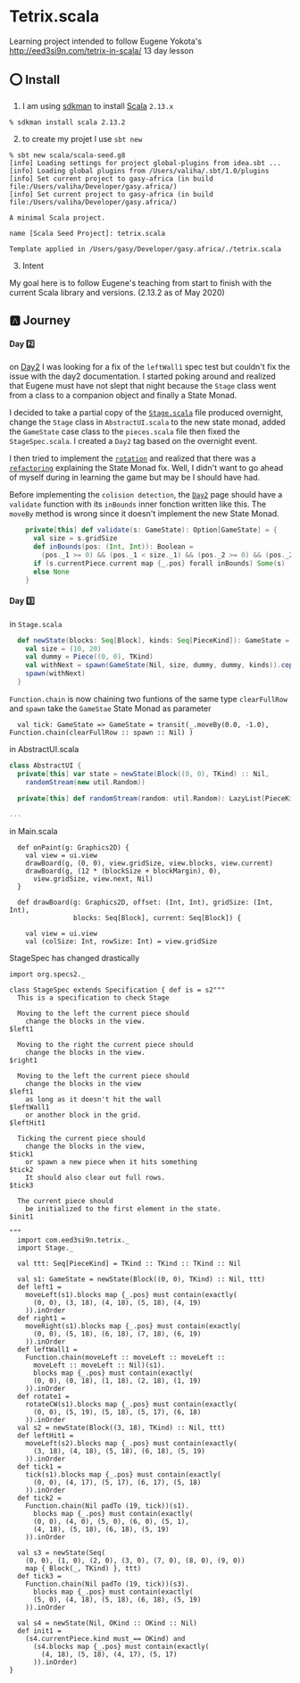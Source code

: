 # Tetrix.scala

Learning project intended to follow Eugene Yokota's http://eed3si9n.com/tetrix-in-scala/ 13 day lesson

## :o: Install

1. I am using [sdkman](https://sdkman.io/) to install [Scala](https://www.scala-lang.org/) `2.13.x` 

```
% sdkman install scala 2.13.2
```

2. to create my projet I use `sbt new`

```
% sbt new scala/scala-seed.g8
[info] Loading settings for project global-plugins from idea.sbt ...
[info] Loading global plugins from /Users/valiha/.sbt/1.0/plugins
[info] Set current project to gasy-africa (in build file:/Users/valiha/Developer/gasy.africa/)
[info] Set current project to gasy-africa (in build file:/Users/valiha/Developer/gasy.africa/)

A minimal Scala project. 

name [Scala Seed Project]: tetrix.scala

Template applied in /Users/gasy/Developer/gasy.africa/./tetrix.scala
```

3. Intent

My goal here is to follow Eugene's teaching from start to finish with the current Scala library and versions. (2.13.2 as of May 2020)


## :a: Journey

#### Day :two:

on [Day2](http://eed3si9n.com/tetrix-in-scala/day2.html) I was looking for a fix of the `leftWall1` spec test but couldn't fix the issue with the day2 documentation. I started poking around and realized that Eugene must have not slept that night because the `Stage` class went from a class to a companion object and finally a State Monad.

I decided to take a partial copy of the [`Stage.scala`](https://github.com/eed3si9n/tetrix.scala/blob/day2/library/src/main/scala/main/com/tetrix/Stage.scala) file produced overnight, change the `Stage` class in `AbstractUI.scala` to the new state monad, added the `GameState` case class to the `pieces.scala` file then fixed the `StageSpec.scala`. I created a `Day2` tag based on the overnight event.

I then tried to implement the [`rotation`](http://eed3si9n.com/tetrix-in-scala/rotation.html) and realized that there was a [`refactoring`](http://eed3si9n.com/tetrix-in-scala/refactoring.html) explaining the State Monad fix. Well, I didn't want to go ahead of myself during in learning the game but may be I should have had.

Before implementing the `colision detection`, the [`Day2`](http://eed3si9n.com/tetrix-in-scala/day2.html) page should have a `validate` function with its `inBounds` inner fonction written like this. The `moveBy` method is wrong since it doesn't implement the new State Monad.

```scala
    private[this] def validate(s: GameState): Option[GameState] = {
      val size = s.gridSize
      def inBounds(pos: (Int, Int)): Boolean =
        (pos._1 >= 0) && (pos._1 < size._1) && (pos._2 >= 0) && (pos._2 < size._2)
      if (s.currentPiece.current map {_.pos} forall inBounds) Some(s)
      else None
    }
```

#### Day :three: 

in `Stage.scala`


```scala
  def newState(blocks: Seq[Block], kinds: Seq[PieceKind]): GameState = {
    val size = (10, 20)
    val dummy = Piece((0, 0), TKind)
    val withNext = spawn(GameState(Nil, size, dummy, dummy, kinds)).copy(blocks = blocks)
    spawn(withNext)
  }
```

`Function.chain` is now chaining two funtions of the same type `clearFullRow` and `spawn` take the `GameStae` State Monad as parameter

```
  val tick: GameState => GameState = transit(_.moveBy(0.0, -1.0), Function.chain(clearFullRow :: spawn :: Nil) )
```

in AbstractUI.scala

```scala
class AbstractUI {
  private[this] var state = newState(Block((0, 0), TKind) :: Nil,
    randomStream(new util.Random))

  private[this] def randomStream(random: util.Random): LazyList[PieceKind] =

...
```

in Main.scala

```
  def onPaint(g: Graphics2D) {
    val view = ui.view
    drawBoard(g, (0, 0), view.gridSize, view.blocks, view.current)
    drawBoard(g, (12 * (blockSize + blockMargin), 0),
      view.gridSize, view.next, Nil)
  }

  def drawBoard(g: Graphics2D, offset: (Int, Int), gridSize: (Int, Int),
                blocks: Seq[Block], current: Seq[Block]) {

    val view = ui.view
    val (colSize: Int, rowSize: Int) = view.gridSize
```

StageSpec has changed drastically

```
import org.specs2._

class StageSpec extends Specification { def is = s2"""
  This is a specification to check Stage

  Moving to the left the current piece should
    change the blocks in the view.                                            $left1

  Moving to the right the current piece should
    change the blocks in the view.                                            $right1

  Moving to the left the current piece should
    change the blocks in the view                                             $left1
    as long as it doesn't hit the wall                                        $leftWall1
    or another block in the grid.                                             $leftHit1

  Ticking the current piece should
    change the blocks in the view,                                            $tick1
    or spawn a new piece when it hits something                               $tick2
    It should also clear out full rows.                                       $tick3

  The current piece should
    be initialized to the first element in the state.                         $init1
                                                                              """
  import com.eed3si9n.tetrix._
  import Stage._

  val ttt: Seq[PieceKind] = TKind :: TKind :: TKind :: Nil

  val s1: GameState = newState(Block((0, 0), TKind) :: Nil, ttt)
  def left1 =
    moveLeft(s1).blocks map {_.pos} must contain(exactly(
      (0, 0), (3, 18), (4, 18), (5, 18), (4, 19)
    )).inOrder
  def right1 =
    moveRight(s1).blocks map {_.pos} must contain(exactly(
      (0, 0), (5, 18), (6, 18), (7, 18), (6, 19)
    )).inOrder
  def leftWall1 =
    Function.chain(moveLeft :: moveLeft :: moveLeft ::
      moveLeft :: moveLeft :: Nil)(s1).
      blocks map {_.pos} must contain(exactly(
      (0, 0), (0, 18), (1, 18), (2, 18), (1, 19)
    )).inOrder
  def rotate1 =
    rotateCW(s1).blocks map {_.pos} must contain(exactly(
      (0, 0), (5, 19), (5, 18), (5, 17), (6, 18)
    )).inOrder
  val s2 = newState(Block((3, 18), TKind) :: Nil, ttt)
  def leftHit1 =
    moveLeft(s2).blocks map {_.pos} must contain(exactly(
      (3, 18), (4, 18), (5, 18), (6, 18), (5, 19)
    )).inOrder
  def tick1 =
    tick(s1).blocks map {_.pos} must contain(exactly(
      (0, 0), (4, 17), (5, 17), (6, 17), (5, 18)
    )).inOrder
  def tick2 =
    Function.chain(Nil padTo (19, tick))(s1).
      blocks map {_.pos} must contain(exactly(
      (0, 0), (4, 0), (5, 0), (6, 0), (5, 1),
      (4, 18), (5, 18), (6, 18), (5, 19)
    )).inOrder

  val s3 = newState(Seq(
    (0, 0), (1, 0), (2, 0), (3, 0), (7, 0), (8, 0), (9, 0))
    map { Block(_, TKind) }, ttt)
  def tick3 =
    Function.chain(Nil padTo (19, tick))(s3).
      blocks map {_.pos} must contain(exactly(
      (5, 0), (4, 18), (5, 18), (6, 18), (5, 19)
    )).inOrder

  val s4 = newState(Nil, OKind :: OKind :: Nil)
  def init1 =
    (s4.currentPiece.kind must_== OKind) and
      (s4.blocks map {_.pos} must contain(exactly(
        (4, 18), (5, 18), (4, 17), (5, 17)
      )).inOrder)
}
```
